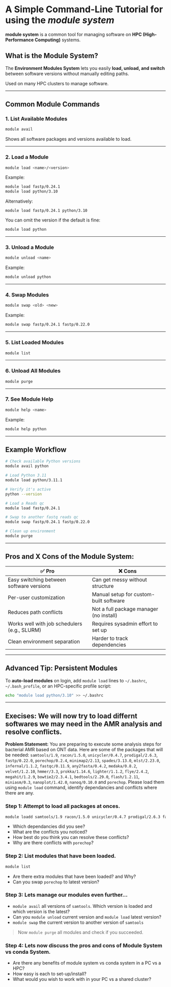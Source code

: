 # **A Simple Command-Line Tutorial** for using the *module system*

**module system** is a common tool for managing software on **HPC (High-Performance Computing)** systems.


## What is the Module System?

The **Environment Modules System** lets you easily **load, unload, and switch** between software versions without manually editing paths.

Used on many HPC clusters to manage software.

---

## Common Module Commands

### 1. **List Available Modules**

```bash
module avail
```

Shows all software packages and versions available to load.

---

### 2. **Load a Module**

```bash
module load <name>/<version>
```

Example:

```bash
module load fastp/0.24.1
module load python/3.10
```
Alternatively:  
```
module load fastp/0.24.1 python/3.10
```

You can omit the version if the default is fine:

```bash
module load python
```

---

### 3. **Unload a Module**

```bash
module unload <name>
```

Example:

```bash
module unload python
```

---

### 4. **Swap Modules**

```bash
module swap <old> <new>
```

Example:

```bash
module swap fastp/0.24.1 fastp/0.22.0
```

---

### 5. **List Loaded Modules**

```bash
module list
```

---

### 6. **Unload All Modules**

```bash
module purge
```

---

### 7. **See Module Help**

```bash
module help <name>
```

Example:

```bash
module help python
```

---

## Example Workflow

```bash
# Check available Python versions
module avail python

# Load Python 3.11
module load python/3.11.1

# Verify it's active
python --version

# Load a Reads qc
module load fastp/0.24.1

# Swap to another fastq reads qc
module swap fastp/0.24.1 fastp/0.22.0

# Clean up environment
module purge
```

---
## Pros and X Cons of the Module System:  


|✅ Pro                                        | ❌ Cons                                 |
| -------------------------------------------- | --------------------------------------- |
| Easy switching between software versions     | Can get messy without structure         |
| Per-user customization                       | Manual setup for custom-built software  |
| Reduces path conflicts                       | Not a full package manager (no install) |
| Works well with job schedulers (e.g., SLURM) | Requires sysadmin effort to set up      |
| Clean environment separation                 | Harder to track dependencies            |

---
## Advanced Tip: Persistent Modules

To **auto-load modules** on login, add `module load` lines to `~/.bashrc`, `~/.bash_profile`, or an HPC-specific profile script:

```bash
echo "module load python/3.10" >> ~/.bashrc
```

---
## Execises: We will now try to load differnt softwares we may need in the AMR analysis and resolve conflicts.

**Problem Statement:** You are preparing to execute some analysis steps for bacterial AMR based on ONT data. Here are some of the packages that will be needed: `samtools/1.9`, `racon/1.5.0`, `unicycler/0.4.7`, `prodigal/2.6.3`, `fastp/0.22.0`, `porechop/0.2.4`, `minimap2/2.13`, `spades/3.13.0`, `mlst/2.23.0`, `infernal/1.1.2`, `fastqc/0.11.9`, `any2fasta/0.4.2`, `medaka/0.8.2`, `velvet/1.2.10`, `hmmer/3.3`, `prokka/1.14.6`, `lighter/1.1.2`,  `flye/2.4.2`, `megahit/1.2.9`, `bowtie2/2.3.4.1`, `bedtools/2.29.0`,  `flash/1.2.11`, `miniasm/0.3`, `nanoplot/1.42.0`, `nanoq/0.10.0` and `porechop`. Please load them using `module load` command, identify dependancies and conflicts where there are any.

### **Step 1:**  Attempt to load all packages at onces.  

```bash
module loadd samtools/1.9 racon/1.5.0 unicycler/0.4.7 prodigal/2.6.3 fastp/0.22.0 porechop/0.2.4 minimap2/2.13 spades/3.13.0 mlst/2.23.0 infernal/1.1.2 fastqc/0.11.9 any2fasta/0.4.2 medaka/0.8.2 velvet/1.2.10  hmmer/3.3 prokka/1.14.6 lighter/1.1.2 flye/2.4.2 megahit/1.2.9 bowtie2/2.3.4.1 bedtools/2.29.0 flash/1.2.11 miniasm/0.3  nanoplot/1.42.0 nanoq/0.10.0 porechop/0.3.2pre
```

 - Which dependancies did you see?  
 - What are the conflicts you noticed?  
 - How best do you think you can resolve these conflicts?  
 - Why are there conflicts with `porechop`?  

### **Step 2:**  List modules that have been loaded.  

```bash
module list
```

 - Are there extra modules that have been loaded? and Why?  
 - Can you swap `porechop` to latest version?  

### **Step 3:**  Lets manage our modules even further...  

 - `module avail` all versions of `samtools`. Which version is loaded and which version is the latest?  
 - Can you `module unload` current version and `module load` latest version?  
 - `module swap` the current version to another version of `samtools` 
 > Now `module purge` all modules and check if you succeeded.   

### **Step 4:**  Lets now discuss the pros and cons of **Module System** vs **conda** System.  

 - Are there any benefits of module system vs conda system in a PC vs a HPC?  
 - How easy is each to set-up/install?  
 - What would you wish to work with in your PC vs a shared cluster?  


